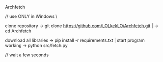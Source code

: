 Archfetch

// use ONLY in Windows \\

clone repository -> git clone https://github.com/LOLkekLO/Archfetch.git
|   -> cd Archfetch
 
download all libraries -> pip install -r requirements.txt
| start program working -> python src/fetch.py

// wait a few seconds

